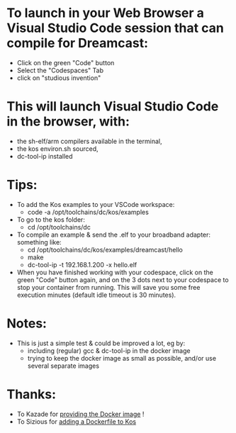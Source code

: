 # To launch in your Web Browser a Visual Studio Code session that can compile for Dreamcast:
* Click on the green "Code" button
* Select the "Codespaces" Tab
* click on "studious invention"

# This will launch Visual Studio Code in the browser, with:
* the sh-elf/arm compilers available in the terminal,
* the kos environ.sh sourced,
* dc-tool-ip installed

# Tips:
  * To add the Kos examples to your VSCode workspace:
    * code -a /opt/toolchains/dc/kos/examples
  * To go to the kos folder:
    * cd /opt/toolchains/dc
  * To compile an example & send the .elf to your broadband adapter: something like:
    * cd /opt/toolchains/dc/kos/examples/dreamcast/hello
    * make
    * dc-tool-ip -t 192.168.1.200 -x hello.elf
  * When you have finished working with your codespace, click on the green "Code" button again, and on the 3 dots next to your codespace to stop your container from running. This will save you some free execution minutes (default idle timeout is 30 minutes).

# Notes:
* This is just a simple test & could be improved a lot, eg by:
  * including (regular) gcc & dc-tool-ip in the docker image
  * trying to keep the docker image as small as possible, and/or use several separate images

# Thanks:
* To Kazade for [providing the Docker image](https://hub.docker.com/r/kazade/dreamcast-sdk/) !
* To Sizious for [adding a Dockerfile to Kos](https://github.com/KallistiOS/KallistiOS/blob/master/utils/dc-chain/docker/stable/Dockerfile)
